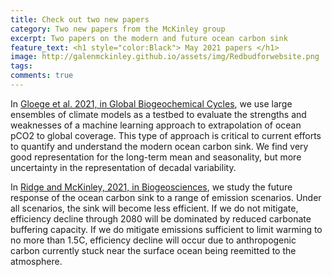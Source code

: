 ```yaml
---
title: Check out two new papers 
category: Two new papers from the McKinley group
excerpt: Two papers on the modern and future ocean carbon sink
feature_text: <h1 style="color:Black"> May 2021 papers </h1>
image: http://galenmckinley.github.io/assets/img/Redbudforwebsite.png
tags: 
comments: true
---
```


In [Gloege et al. 2021, in Global Biogeochemical Cycles](http://doi.org/10.1029/2020GB006788), we use large ensembles of climate models as a testbed to evaluate the strengths and weaknesses of a machine learning approach to extrapolation of ocean pCO2 to global coverage. This type of approach is critical to current efforts to quantify and understand the modern ocean carbon sink. We find very good representation for the long-term mean and seasonality, but more uncertainty in the representation of decadal variability. 

In [Ridge and McKinley, 2021, in Biogeosciences](https://bg.copernicus.org/articles/18/2711/2021/), we study the future response of the ocean carbon sink to a range of emission scenarios. Under all scenarios, the sink will become less efficient. If we do not mitigate, efficiency decline through 2080 will be dominated by reduced carbonate buffering capacity. If we do mitigate emissions sufficient to limit warming to no more than 1.5C, efficiency decline will occur due to anthropogenic carbon currently stuck near the surface ocean being reemitted to the atmosphere. 